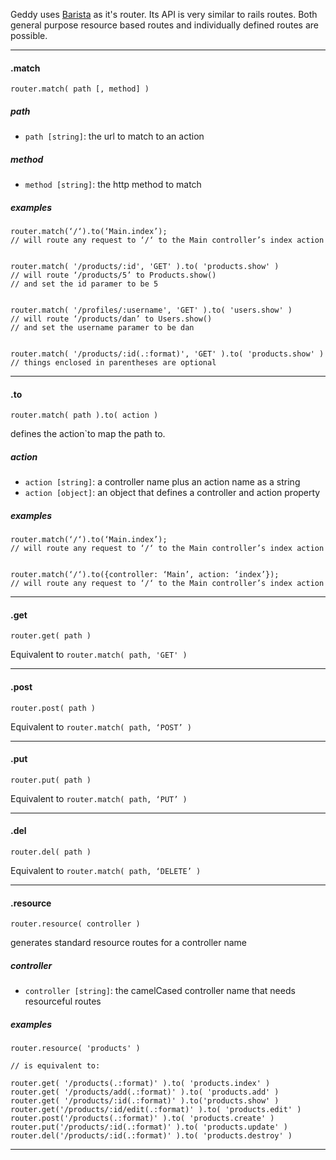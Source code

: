 Geddy uses [Barista](http://github.com/kieran/barista) as it's router. Its API is very similar to rails routes. Both general purpose resource based routes and individually defined routes are possible.

* * *

#### .match
`router.match( path [, method] )`

##### path
- `path [string]`: the url to match to an action

##### method
- `method [string]`: the http method to match

##### examples
```
router.match(‘/‘).to(‘Main.index’);
// will route any request to ‘/‘ to the Main controller’s index action


router.match( '/products/:id', 'GET' ).to( 'products.show' )
// will route ‘/products/5’ to Products.show() 
// and set the id paramer to be 5


router.match( '/profiles/:username', 'GET' ).to( 'users.show' )
// will route ‘/products/dan’ to Users.show() 
// and set the username paramer to be dan


router.match( '/products/:id(.:format)', 'GET' ).to( 'products.show' )
// things enclosed in parentheses are optional
```

* * *

#### .to
`router.match( path ).to( action )`

defines the action`to map the path to.

##### action
- `action [string]`: a controller name plus an action name as a string
- `action [object]`: an object that defines a controller and action property

##### examples
```
router.match(‘/‘).to(‘Main.index’);
// will route any request to ‘/‘ to the Main controller’s index action


router.match(‘/‘).to({controller: ‘Main’, action: ‘index’});
// will route any request to ‘/‘ to the Main controller’s index action
```

* * *

#### .get
`router.get( path )`

Equivalent to `router.match( path, 'GET' )`

* * *

#### .post
`router.post( path )`

Equivalent to `router.match( path, ‘POST’ )`

* * *

#### .put
`router.put( path )`

Equivalent to `router.match( path, ‘PUT’ )`

* * *

#### .del
`router.del( path )`

Equivalent to `router.match( path, ‘DELETE’ )`

* * *

#### .resource
`router.resource( controller )`

generates standard resource routes for a controller name

##### controller
- `controller [string]`: the camelCased controller name that needs resourceful routes

##### examples
```
router.resource( 'products' )

// is equivalent to:

router.get( '/products(.:format)' ).to( 'products.index' )
router.get( '/products/add(.:format)' ).to( 'products.add' )
router.get( '/products/:id(.:format)' ).to('products.show' )
router.get('/products/:id/edit(.:format)' ).to( 'products.edit' )
router.post('/products(.:format)' ).to( 'products.create' )
router.put('/products/:id(.:format)' ).to( 'products.update' )
router.del('/products/:id(.:format)' ).to( 'products.destroy' )
```

* * *